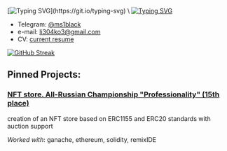 [![Typing SVG](https://readme-typing-svg.demolab.com?font=Inter&weight=600&size=30&duration=3500&pause=2000&color=0B2631&repeat=false&width=435&lines=Hi%2C+i'm+Ms1black!)](https://git.io/typing-svg) \
[![Typing SVG](https://readme-typing-svg.demolab.com?font=Inter&weight=600&duration=3500&pause=10000&color=0B2631&repeat=false&width=435&lines=engineer+student+at+BMSTU)](https://git.io/typing-svg)

* Telegram: [@ms1black](https://t.me/ms1black)
* e-mail: li304ko3@gmail.com
* CV: [current resume](#) 

[![GitHub Streak](https://github-readme-streak-stats.herokuapp.com/?user=ms1black)](https://git.io/streak-stats)
## Pinned Projects: 

### [NFT store. All-Russian Championship "Professionality" (15th place)]()
creation of an NFT store based on ERC1155 and ERC20 standards with auction support

*Worked with*: ganache, ethereum, solidity, remixIDE

